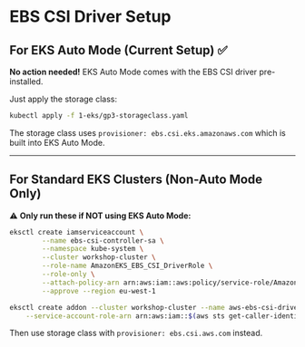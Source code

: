 # EBS CSI Driver Setup

## For EKS Auto Mode (Current Setup) ✅

**No action needed!** EKS Auto Mode comes with the EBS CSI driver pre-installed.

Just apply the storage class:
```bash
kubectl apply -f 1-eks/gp3-storageclass.yaml
```

The storage class uses `provisioner: ebs.csi.eks.amazonaws.com` which is built into EKS Auto Mode.

---

## For Standard EKS Clusters (Non-Auto Mode Only)

⚠️ **Only run these if NOT using EKS Auto Mode:**

```bash
eksctl create iamserviceaccount \
        --name ebs-csi-controller-sa \
        --namespace kube-system \
        --cluster workshop-cluster \
        --role-name AmazonEKS_EBS_CSI_DriverRole \
        --role-only \
        --attach-policy-arn arn:aws:iam::aws:policy/service-role/AmazonEBSCSIDriverPolicy \
        --approve --region eu-west-1

eksctl create addon --cluster workshop-cluster --name aws-ebs-csi-driver --version latest \
    --service-account-role-arn arn:aws:iam::$(aws sts get-caller-identity --query Account --output text):role/AmazonEKS_EBS_CSI_DriverRole --force --region eu-west-1
```

Then use storage class with `provisioner: ebs.csi.aws.com` instead.